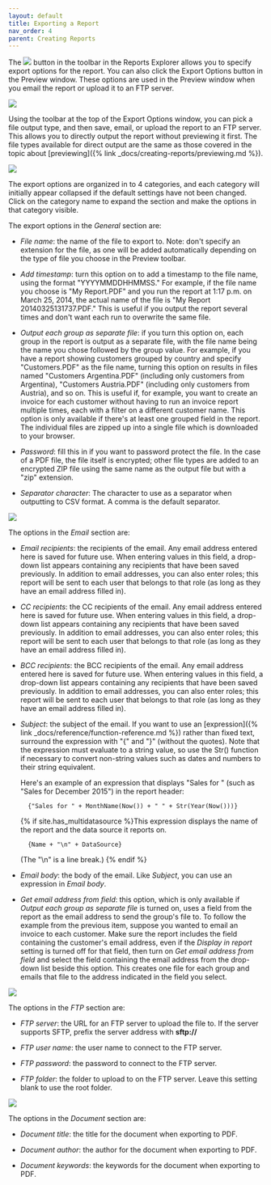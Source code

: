 ```yaml
---
layout: default
title: Exporting a Report
nav_order: 4
parent: Creating Reports
---
```

The ![](/assets/images/exporticon.png) button in the toolbar in the Reports Explorer allows you to specify export options for the report. You can also click the Export Options button in the Preview window. These options are used in the Preview window when you email the report or upload it to an FTP server.

![](/assets/images/exporttoolbar.png)

Using the toolbar at the top of the Export Options window, you can pick a file output type, and then save, email, or upload the report to an FTP server. This allows you to directly output the report without previewing it first. The file types available for direct output are the same as those covered in the topic about [previewing]({% link _docs/creating-reports/previewing.md %}).

![](/assets/images/exportoptionsgeneral.png)

The export options are organized in to 4 categories, and each category will initially appear collapsed if the default settings have not been changed. Click on the category name to expand the section and make the options in that category visible.

The export options in the *General* section are:

* *File name*: the name of the file to export to. Note: don't specify an extension for the file, as one will be added automatically depending on the type of file you choose in the Preview toolbar.

* *Add timestamp*: turn this option on to add a timestamp to the file name, using the format "YYYYMMDDHHMMSS." For example, if the file name you choose is "My Report.PDF" and you run the report at 1:17 p.m. on March 25, 2014, the actual name of the file is "My Report 20140325131737.PDF." This is useful if you output the report several times and don't want each run to overwrite the same file.

* *Output each group as separate file*: if you turn this option on, each group in the report is output as a separate file, with the file name being the name you chose followed by the group value. For example, if you have a report showing customers grouped by country and specify "Customers.PDF" as the file name, turning this option on results in files named "Customers Argentina.PDF" (including only customers from Argentina), "Customers Austria.PDF" (including only customers from Austria), and so on. This is useful if, for example, you want to create an invoice for each customer without having to run an invoice report multiple times, each with a filter on a different customer name. This option is only available if there's at least one grouped field in the report. The individual files are zipped up into a single file which is downloaded to your browser.

* *Password*: fill this in if you want to password protect the file. In the case of a PDF file, the file itself is encrypted; other file types are added to an encrypted ZIP file using the same name as the output file but with a "zip" extension.

* *Separator character*: The character to use as a separator when outputting to CSV format. A comma is the default separator.


![](/assets/images/exportoptionsemail.png)

The options in the *Email* section are:

* *Email recipients*: the recipients of the email. Any email address entered here is saved for future use. When entering values in this field, a drop-down list appears containing any recipients that have been saved previously. In addition to email addresses, you can also enter roles; this report will be sent to each user that belongs to that role (as long as they have an email address filled in).

* *CC recipients*: the CC recipients of the email. Any email address entered here is saved for future use. When entering values in this field, a drop-down list appears containing any recipients that have been saved previously. In addition to email addresses, you can also enter roles; this report will be sent to each user that belongs to that role (as long as they have an email address filled in).

* *BCC recipients*: the BCC recipients of the email. Any email address entered here is saved for future use. When entering values in this field, a drop-down list appears containing any recipients that have been saved previously. In addition to email addresses, you can also enter roles; this report will be sent to each user that belongs to that role (as long as they have an email address filled in).

* *Subject*: the subject of the email. If you want to use an [expression]({% link _docs/reference/function-reference.md %}) rather than fixed text, surround the expression with "{" and "}" (without the quotes). Note that the expression must evaluate to a string value, so use the Str() function if necessary to convert non-string values such as dates and numbers to their string equivalent.

    Here's an example of an expression that displays "Sales for <spelled out month> <year>" (such as "Sales for December 2015") in the report header:

        {"Sales for " + MonthName(Now()) + " " + Str(Year(Now()))}

    {% if site.has_multidatasource %}This expression displays the name of the report and the data source it reports on.

        {Name + "\n" + DataSource}

    (The "\n" is a line break.)
{% endif %}

* *Email body*: the body of the email. Like *Subject*, you can use an expression in *Email body*.

* *Get email address from field*: this option, which is only available if *Output each group as separate file* is turned on, uses a field from the report as the email address to send the group's file to. To follow the example from the previous item, suppose you wanted to email an invoice to each customer. Make sure the report includes the field containing the customer's email address, even if the *Display in report* setting is turned off for that field, then turn on *Get email address from field* and select the field containing the email address from the drop-down list beside this option. This creates one file for each group and emails that file to the address indicated in the field you select.

![](/assets/images/exportoptionsftp.png)

The options in the *FTP* section are:

* *FTP server*: the URL for an FTP server to upload the file to. If the server supports SFTP, prefix the server address with **sftp://**

* *FTP user name*: the user name to connect to the FTP server.

* *FTP password*: the password to connect to the FTP server.

* *FTP folder*: the folder to upload to on the FTP server. Leave this setting blank to use the root folder.

![](/assets/images/exportoptionsftp.png)

The options in the *Document* section are:

* *Document title*: the title for the document when exporting to PDF.

* *Document author*: the author for the document when exporting to PDF.

* *Document keywords*: the keywords for the document when exporting to PDF.
